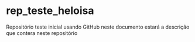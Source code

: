# rep_teste_heloisa
Repositório teste inicial usando GitHub
neste documento estará a descrição que contera neste repositório
